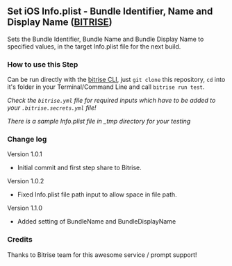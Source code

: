 ## Set iOS Info.plist - Bundle Identifier, Name and Display Name ([BITRISE](https://www.bitrise.io))

Sets the Bundle Identifier, Bundle Name and Bundle Display Name to specified values, in the target Info.plist file for the next build.

### How to use this Step

Can be run directly with the [bitrise CLI](https://github.com/bitrise-io/bitrise),
just `git clone` this repository, `cd` into it's folder in your Terminal/Command Line
and call `bitrise run test`.

*Check the `bitrise.yml` file for required inputs which have to be
added to your `.bitrise.secrets.yml` file!*

*There is a sample Info.plist file in _tmp directory for your testing*

### Change log

Version 1.0.1
* Initial commit and first step share to Bitrise.

Version 1.0.2
* Fixed Info.plist file path input to allow space in file path.

Version 1.1.0
* Added setting of BundleName and BundleDisplayName

### Credits

Thanks to Bitrise team for this awesome service / prompt support!
